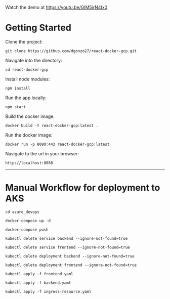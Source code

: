 Watch the demo at https://youtu.be/GIM5irN4Ix0

# Getting Started

Clone the project:

    git clone https://github.com/dgonzo27/react-docker-gcp.git
    
Navigate into the directory:

    cd react-docker-gcp
    
Install node modules:

    npm install
    
Run the app locally:

    npm start
    
Build the docker image:

    docker build -t react-docker-gcp:latest .
    
Run the docker image:

    docker run -p 8080:443 react-docker-gcp:latest
    
Navigate to the url in your browser:

    http://localhost:8080

---

# Manual Workflow for deployment to AKS

`cd azure_devops`

`docker-compose up -d`

`docker-compose push`

`kubectl delete service backend --ignore-not-found=true`

`kubectl delete service frontend --ignore-not-found=true`

`kubectl delete deployment backend --ignore-not-found=true`

`kubectl delete deployment frontend --ignore-not-found=true`

`kubectl apply -f frontend.yaml`

`kubectl apply -f backend.yaml`

`kubectl apply -f ingress-resource.yaml`


